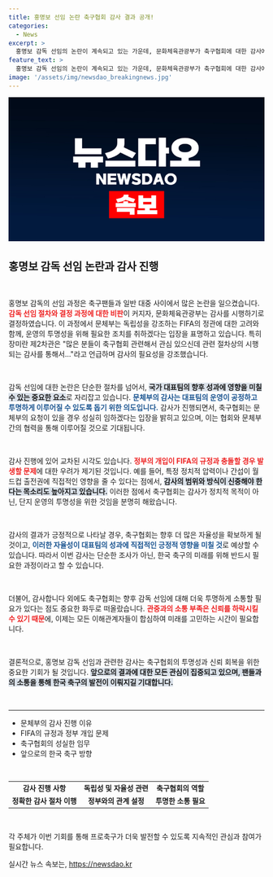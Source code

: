 ```yaml
---
title: 홍명보 선임 논란 축구협회 감사 결과 공개!
categories:
  - News
excerpt: >
  홍명보 감독 선임의 논란이 계속되고 있는 가운데, 문화체육관광부가 축구협회에 대한 감사에 나섭니다. FIFA 정관을 고려해 정부 개입에 대한 우려도 표출되지만, 축구협회는 성실히 감사를 받겠다고 밝혔습니다.
feature_text: >
  홍명보 감독 선임의 논란이 계속되고 있는 가운데, 문화체육관광부가 축구협회에 대한 감사에 나섭니다. FIFA 정관을 고려해 정부 개입에 대한 우려도 표출되지만, 축구협회는 성실히 감사를 받겠다고 밝혔습니다.
image: '/assets/img/newsdao_breakingnews.jpg'
---
```


<p><img src="/assets/img/newsdao_breakingnews.jpg" alt="cryptoinkorea 속보" /></p>

<h2 data-ke-size="size26">홍명보 감독 선임 논란과 감사 진행</h2>

<p data-ke-size="size16">&nbsp;</p> 

<p>홍명보 감독의 선임 과정은 축구팬들과 일반 대중 사이에서 많은 논란을 일으켰습니다. <b><span style="color: #ee2323;">감독 선임 절차와 결정 과정에 대한 비판</span></b>이 커지자, 문화체육관광부는 감사를 시행하기로 결정하였습니다. 이 과정에서 문체부는 독립성을 강조하는 FIFA의 정관에 대한 고려와 함께, 운영의 투명성을 위해 필요한 조치를 취하겠다는 입장을 표명하고 있습니다. 특히 장미란 제2차관은 "많은 분들이 축구협회 관련해서 관심 있으신데 관련 절차상의 시행되는 감사를 통해서..."라고 언급하며 감사의 필요성을 강조했습니다.</p>

<p data-ke-size="size16">&nbsp;</p>

<p>감독 선임에 대한 논란은 단순한 절차를 넘어서, <b><span style="background-color: #21538527;">국가 대표팀의 향후 성과에 영향을 미칠 수 있는 중요한 요소</span></b>로 자리잡고 있습니다. <b><span style="color: #1a5490;">문체부의 감사는 대표팀의 운영이 공정하고 투명하게 이루어질 수 있도록 돕기 위한 의도입니다.</span></b> 감사가 진행되면서, 축구협회는 문체부의 요청이 있을 경우 성실히 임하겠다는 입장을 밝히고 있으며, 이는 협회와 문체부 간의 협력을 통해 이루어질 것으로 기대됩니다.</p>

<p data-ke-size="size16">&nbsp;</p>

<p>감사 진행에 있어 교차된 시각도 있습니다. <b><span style="color: #ee2323;">정부의 개입이 FIFA의 규정과 충돌할 경우 발생할 문제</span></b>에 대한 우려가 제기된 것입니다. 예를 들어, 특정 정치적 압력이나 간섭이 월드컵 출전권에 직접적인 영향을 줄 수 있다는 점에서, <b><span style="background-color: #21538527;">감사의 범위와 방식이 신중해야 한다는 목소리도 높아지고 있습니다.</span></b> 이러한 점에서 축구협회는 감사가 정치적 목적이 아닌, 단지 운영의 투명성을 위한 것임을 분명히 해왔습니다.</p>

<p data-ke-size="size16">&nbsp;</p>

<p>감사의 결과가 긍정적으로 나타날 경우, 축구협회는 향후 더 많은 자율성을 확보하게 될 것이고, <b><span style="color: #1a5490;">이러한 자율성이 대표팀의 성과에 직접적인 긍정적 영향을 미칠 것</span></b>로 예상할 수 있습니다. 따라서 이번 감사는 단순한 조사가 아닌, 한국 축구의 미래를 위해 반드시 필요한 과정이라고 할 수 있습니다. </p>

<p data-ke-size="size16">&nbsp;</p>

<p>더불어, 감사합니다 외에도 축구협회는 향후 감독 선임에 대해 더욱 투명하게 소통할 필요가 있다는 점도 중요한 화두로 떠올랐습니다. <b><span style="color: #ee2323;">관중과의 소통 부족은 신뢰를 하락시킬 수 있기 때문</span></b>에, 이제는 모든 이해관계자들이 합심하여 미래를 고민하는 시간이 필요합니다. </p>

<p data-ke-size="size16">&nbsp;</p>

<p>결론적으로, 홍명보 감독 선임과 관련한 감사는 축구협회의 투명성과 신뢰 회복을 위한 중요한 기회가 될 것입니다. <b><span style="background-color: #21538527;">앞으로의 결과에 대한 모든 관심이 집중되고 있으며, 팬들과의 소통을 통해 한국 축구의 발전이 이뤄지길 기대합니다.</span></b> </p>

<p data-ke-size="size16">&nbsp;</p> 

<hr>

<ul>
<li>문체부의 감사 진행 이유</li>
<li>FIFA의 규정과 정부 개입 문제</li>
<li>축구협회의 성실한 임무</li>
<li>앞으로의 한국 축구 방향</li>
</ul>

<p data-ke-size="size16">&nbsp;</p>

<table style="width: 100%;">
<tr>
<td style="text-align: center; height: 17px;"><b>감사 진행 사항</b></td>
<td style="text-align: center; height: 17px;"><b>독립성 및 자율성 관련</b></td>
<td style="text-align: center; height: 17px;"><b>축구협회의 역할</b></td>
</tr>
<tr>
<td style="text-align: center; height: 17px;"><b>정확한 감사 절차 이행</b></td>
<td style="text-align: center; height: 17px;"><b>정부와의 관계 설정</b></td>
<td style="text-align: center; height: 17px;"><b>투명한 소통 필요</b></td>
</tr>
</table>

<p data-ke-size="size16">&nbsp;</p> 

<p>각 주체가 이번 기회를 통해 프로축구가 더욱 발전할 수 있도록 지속적인 관심과 참여가 필요합니다.</p>
실시간 뉴스 속보는, <a href="https://newsdao.kr" rel="dofollow">https://newsdao.kr</a>


